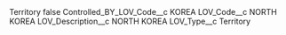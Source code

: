 <?xml version="1.0" encoding="UTF-8"?>
<CustomMetadata xmlns="http://soap.sforce.com/2006/04/metadata" xmlns:xsi="http://www.w3.org/2001/XMLSchema-instance" xmlns:xsd="http://www.w3.org/2001/XMLSchema">
    <label>Territory</label>
    <protected>false</protected>
    <values>
        <field>Controlled_BY_LOV_Code__c</field>
        <value xsi:type="xsd:string">KOREA</value>
    </values>
    <values>
        <field>LOV_Code__c</field>
        <value xsi:type="xsd:string">NORTH KOREA</value>
    </values>
    <values>
        <field>LOV_Description__c</field>
        <value xsi:type="xsd:string">NORTH KOREA</value>
    </values>
    <values>
        <field>LOV_Type__c</field>
        <value xsi:type="xsd:string">Territory</value>
    </values>
</CustomMetadata>
